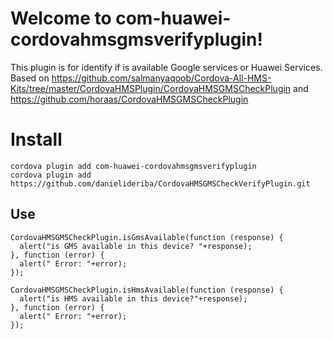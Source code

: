 # Welcome to com-huawei-cordovahmsgmsverifyplugin!

This plugin is for identify if is available Google services or Huawei Services. Based on https://github.com/salmanyaqoob/Cordova-All-HMS-Kits/tree/master/CordovaHMSPlugin/CordovaHMSGMSCheckPlugin and https://github.com/horaas/CordovaHMSGMSCheckPlugin

# Install

    cordova plugin add com-huawei-cordovahmsgmsverifyplugin
    cordova plugin add https://github.com/danielideriba/CordovaHMSGMSCheckVerifyPlugin.git

## Use

    CordovaHMSGMSCheckPlugin.isGmsAvailable(function (response) {
      alert("is GMS available in this device? "+response);
    }, function (error) {
      alert(" Error: "+error);
    });

    CordovaHMSGMSCheckPlugin.isHmsAvailable(function (response) {
      alert("is HMS available in this device?"+response);
    }, function (error) {
      alert(" Error: "+error);
    });
